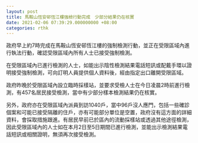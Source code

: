 ```yaml
---
layout: post
title: 馬鞍山恆安邨恆江樓強檢行動完成　少部分結果仍在核實
date: 2021-02-06 07:39:29.000000000 +08:00
categories: rthk
---
```


政府早上約7時完成在馬鞍山恆安邨恆江樓的強制檢測行動，並正在受限區域內進行執法行動，確認受限區域內所有人士已接受強制檢測。 

在受限區域內已進行檢測的人士，如能出示陰性檢測結果電話短訊或配戴手環以證明接受強制檢測，可向訂明人員提供個人資料後，經由指定出口離開受限區域。

政府昨晚於受限區域內設立臨時採樣站，並要求受檢人士在今日凌晨2時前進行檢測，有457名居民接受檢測，當中有少部分樣本檢測結果仍在核實。

另外，政府亦在受限區域內派員到訪1040戶，當中96戶沒人應門，包括一些確診個案和可能已接受隔離的住戶，亦有可能部分單位是空置，政府沒有這方面的詳細資料，會採取措施跟進。有居民早前已於區內的流動採樣站或透過其他途徑檢測，因此受限區域內的人士如在本月2日至5日期間已進行檢測，並能出示檢測結果電話短訊或相關證明，無須再次接受檢測。
